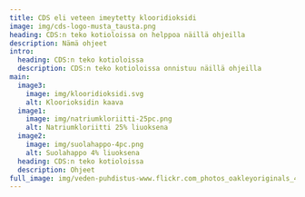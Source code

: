 ```yaml
---
title: CDS eli veteen imeytetty klooridioksidi
image: img/cds-logo-musta_tausta.png
heading: CDS:n teko kotioloissa on helppoa näillä ohjeilla
description: Nämä ohjeet
intro:
  heading: CDS:n teko kotioloissa
  description: CDS:n teko kotioloissa onnistuu näillä ohjeilla
main:
  image3:
    image: img/klooridioksidi.svg
    alt: Kloorioksidin kaava
  image1:
    image: img/natriumkloriitti-25pc.png
    alt: Natriumkloriitti 25% liuoksena
  image2:
    image: img/suolahappo-4pc.png
    alt: Suolahappo 4% liuoksena
  heading: CDS:n teko kotioloissa
  description: Ohjeet
full_image: img/veden-puhdistus-www.flickr.com_photos_oakleyoriginals_4857617461.jpg
---
```

